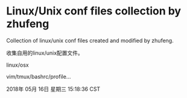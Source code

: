 Linux/Unix conf files collection by zhufeng
=====

Collection of linux/unix conf files created and modified by zhufeng.

收集自用的linux/unix配置文件。

linux/osx

vim/tmux/bashrc/profile...



2018年 05月 16日 星期三 15:18:36 CST
